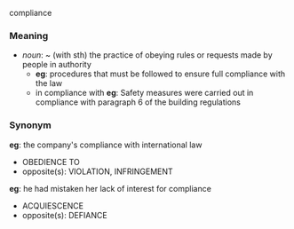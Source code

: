 compliance
### Meaning
+ _noun_: ~ (with sth) the practice of obeying rules or requests made by people in authority
	+ __eg__: procedures that must be followed to ensure full compliance with the law
    +  in compliance with __eg__: Safety measures were carried out in compliance with paragraph 6 of the building regulations

### Synonym

__eg__: the company's compliance with international law 

+ OBEDIENCE TO
+ opposite(s): VIOLATION, INFRINGEMENT

__eg__: he had mistaken her lack of interest for compliance

+ ACQUIESCENCE
+ opposite(s): DEFIANCE


